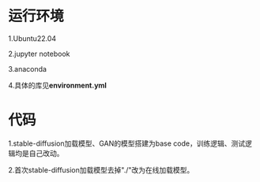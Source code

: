 # 运行环境

1.Ubuntu22.04

2.jupyter notebook 

3.anaconda

4.具体的库见**environment.yml**

# 代码

1.stable-diffusion加载模型、GAN的模型搭建为base code，训练逻辑、测试逻辑均是自己改动。

2.首次stable-diffusion加载模型去掉"./"改为在线加载模型。

